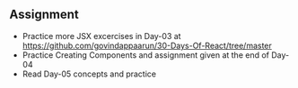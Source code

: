 ## Assignment

- Practice more JSX excercises in Day-03 at https://github.com/govindappaarun/30-Days-Of-React/tree/master
- Practice Creating Components and assignment given at the end of Day-04
- Read Day-05 concepts and practice
